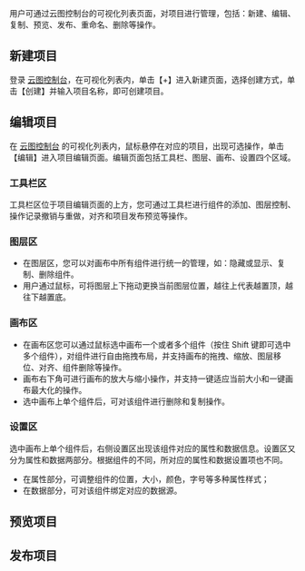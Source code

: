 用户可通过云图控制台的可视化列表页面，对项目进行管理，包括：新建、编辑、复制、预览、发布、重命名、删除等操作。
## 新建项目
登录 [云图控制台](https://console.cloud.tencent.com/yuntu)，在可视化列表内，单击【+】进入新建页面，选择创建方式，单击【创建】并输入项目名称，即可创建项目。

## 编辑项目
在 [云图控制台](https://console.cloud.tencent.com/yuntu) 的可视化列表内，鼠标悬停在对应的项目，出现可选操作，单击【编辑】进入项目编辑页面。编辑页面包括工具栏、图层、画布、设置四个区域。
### 工具栏区
工具栏区位于项目编辑页面的上方，您可通过工具栏进行组件的添加、图层控制、操作记录撤销与重做，对齐和项目发布预览等操作。

### 图层区
- 在图层区，您可以对画布中所有组件进行统一的管理，如：隐藏或显示、复制、删除组件。
- 用户通过鼠标，可将图层上下拖动更换当前图层位置，越往上代表越置顶，越往下越置底。

### 画布区
- 在画布区您可以通过鼠标选中画布一个或者多个组件（按住 Shift 键即可选中多个组件），对组件进行自由拖拽布局，并支持画布的拖拽、缩放、图层移位、对齐、组件删除等操作。
- 画布右下角可进行画布的放大与缩小操作，并支持一键适应当前大小和一键画布最大化的操作。
- 选中画布上单个组件后，可对该组件进行删除和复制操作。

### 设置区
选中画布上单个组件后，右侧设置区出现该组件对应的属性和数据信息。设置区又分为属性和数据两部分。根据组件的不同，所对应的属性和数据设置项也不同。
- 在属性部分，可调整组件的位置，大小，颜色，字号等多种属性样式；
- 在数据部分，可对该组件绑定对应的数据源。

## 预览项目
## 发布项目






